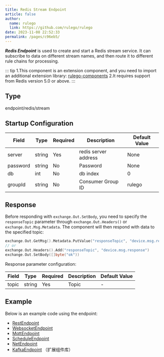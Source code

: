 ```yaml
---
title: Redis Stream Endpoint
article: false
author: 
  name: rulego
  link: https://github.com/rulego/rulego
date: 2023-11-08 22:52:33
permalink: /pages/c96eb5/
---
```


***Redis Endpoint*** <Badge text="v0.23.0+"/> is used to create and start a Redis stream service. It can subscribe to data on different stream names, and then route it to different rule chains for processing.

::: tip
1.This component is an extension component, and you need to import an additional extension library: [rulego-components](https://github.com/rulego/rulego-components)
2.It requires support from Redis version 5.0 or above.
:::

## Type

endpoint/redis/stream

## Startup Configuration

| Field    | Type   | Required | Description          | Default Value |
|----------|--------|----------|----------------------|---------------|
| server   | string | Yes      | redis server address | None          |
| password | string | No       | Password             | None          |
| db       | int    | No       | db index             | 0             |
| groupId  | string | No       | Consumer Group ID    | rulego        |


## Response

Before responding with `exchange.Out.SetBody`, you need to specify the `responseTopic` parameter through `exchange.Out.Headers()` or `exchange.Out.Msg.Metadata`. The component will then respond with data to the specified topic:

```go
exchange.Out.GetMsg().Metadata.PutValue("responseTopic", "device.msg.response")
// or
exchange.Out.Headers().Add("responseTopic", "device.msg.response")
exchange.Out.SetBody([]byte("ok"))
```

Response parameter configuration:

| Field     | Type   | Required | Description | Default Value |
|-----------|--------|----------|-------------|---------------|
| topic     | string | Yes      | Topic       | -             |

## Example

Below is an example code using the endpoint:
- [RestEndpoint](https://github.com/rulego/rulego/tree/main/examples/http_endpoint/http_endpoint.go)
- [WebsocketEndpoint](https://github.com/rulego/rulego/tree/main/endpoint/websocket/websocket_test.go)
- [MqttEndpoint](https://github.com/rulego/rulego/tree/main/endpoint/mqtt/mqtt_test.go)
- [ScheduleEndpoint](https://github.com/rulego/rulego/tree/main/endpoint/schedule/schedule_test.go)
- [NetEndpoint](https://github.com/rulego/rulego-components/blob/main/endpoint/net/net_test.go)
- [KafkaEndpoint](https://github.com/rulego/rulego-components/blob/main/endpoint/kafka/kafka_test.go) （扩展组件库）
